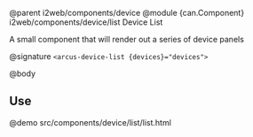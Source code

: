 @parent i2web/components/device
@module {can.Component} i2web/components/device/list Device List

A small component that will render out a series of device panels

@signature `<arcus-device-list {devices}="devices">`

@body

## Use

@demo src/components/device/list/list.html
